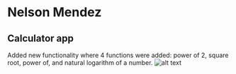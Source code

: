 # Nelson Mendez


## Calculator app
Added new functionality where 4 functions were added: power of 2, square root, power of, and natural logarithm of a number.
<img src="https://media.giphy.com/media/xFO7E1CaBpRfvhG8ne/giphy.gif" alt="alt text">